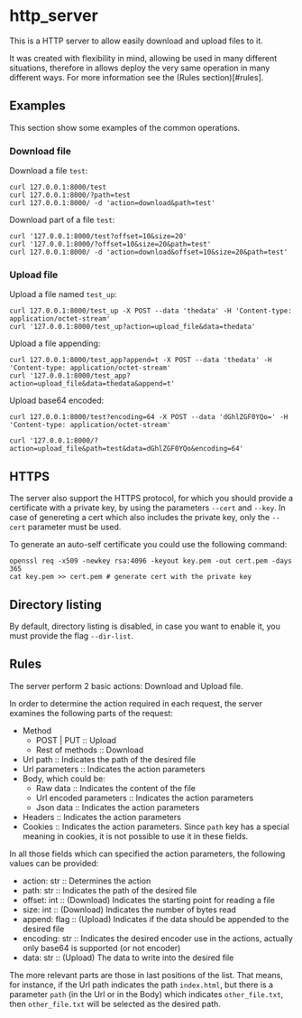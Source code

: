 # http_server

This is a HTTP server to allow easily download and upload files to it.

It was created with flexibility in mind, allowing be used in many different situations, therefore in allows deploy the very same operation in many different ways. For more information see the (Rules section)[#rules].

## Examples
This section show some examples of the common operations.

### Download file
Download a file `test`:
```
curl 127.0.0.1:8000/test
curl 127.0.0.1:8000/?path=test
curl 127.0.0.1:8000/ -d 'action=download&path=test'
```

Download part of a file `test`:
```
curl '127.0.0.1:8000/test?offset=10&size=20'
curl '127.0.0.1:8000/?offset=10&size=20&path=test'
curl 127.0.0.1:8000/ -d 'action=download&offset=10&size=20&path=test'
```

### Upload file

Upload a file named `test_up`:
```
curl 127.0.0.1:8000/test_up -X POST --data 'thedata' -H 'Content-type: application/octet-stream'
curl '127.0.0.1:8000/test_up?action=upload_file&data=thedata'
```

Upload a file appending:
```
curl 127.0.0.1:8000/test_app?append=t -X POST --data 'thedata' -H 'Content-type: application/octet-stream'
curl '127.0.0.1:8000/test_app?action=upload_file&data=thedata&append=t'
```

Upload base64 encoded:
```
curl 127.0.0.1:8000/test?encoding=64 -X POST --data 'dGhlZGF0YQo=' -H 'Content-type: application/octet-stream'

curl '127.0.0.1:8000/?action=upload_file&path=test&data=dGhlZGF0YQo&encoding=64'
```


## HTTPS

The server also support the HTTPS protocol, for which you should provide a certificate with a private key, by using the parameters `--cert` and `--key`. In case of genereting a cert which also includes the private key, only the `--cert` parameter must be used.

To generate an auto-self certificate you could use the following command:

```
openssl req -x509 -newkey rsa:4096 -keyout key.pem -out cert.pem -days 365
cat key.pem >> cert.pem # generate cert with the private key
```


## Directory listing

By default, directory listing is disabled, in case you want to enable it, you must provide the flag `--dir-list`.


## Rules

The server perform 2 basic actions: Download and Upload file.

In order to determine the action required in each request, the server examines the following parts of the request:

- Method
  + POST | PUT :: Upload
  + Rest of methods :: Download
- Url path :: Indicates the path of the desired file
- Url parameters :: Indicates the action parameters
- Body, which could be:
  - Raw data :: Indicates the content of the file
  - Url encoded parameters :: Indicates the action parameters
  - Json data :: Indicates the action parameters
- Headers :: Indicates the action parameters
- Cookies :: Indicates the action parameters. Since `path` key has a special meaning in cookies, it is not possible to use it in these fields.

In all those fields which can specified the action parameters, the following values can be provided:
- action: str :: Determines the action
- path: str :: Indicates the path of the desired file
- offset: int :: (Download) Indicates the starting point for reading a file
- size: int :: (Download) Indicates the number of bytes read
- append: flag :: (Upload) Indicates if the data should be appended to the desired file
- encoding: str :: Indicates the desired encoder use in the actions, actually only base64 is supported (or not encoder)
- data: str :: (Upload) The data to write into the desired file


The more relevant parts are those in last positions of the list. That means, for instance, if the Url path indicates the path `index.html`, but there is a parameter `path` (in the Url or in the Body) which indicates `other_file.txt`, then `other_file.txt` will be selected as the desired path.


